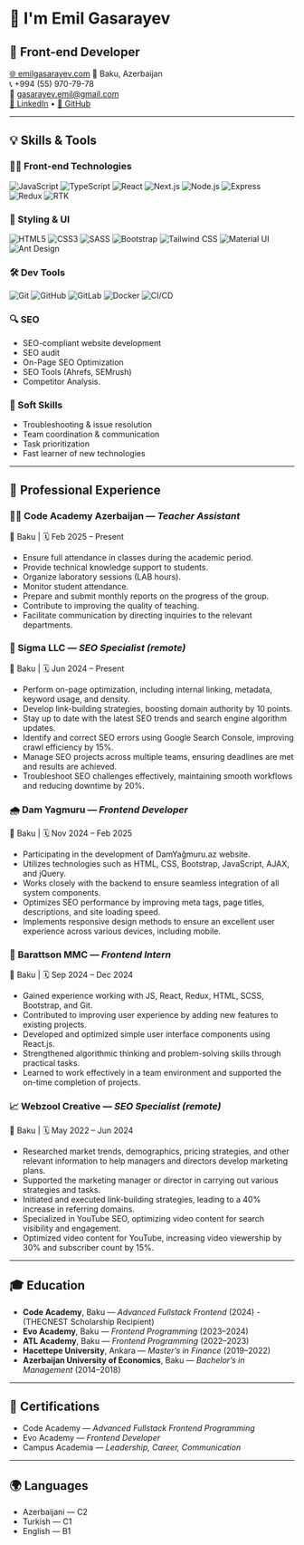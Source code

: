 # 👋 I'm Emil Gasarayev

## 🚀 Front-end Developer
[🌐 emilgasarayev.com](https://emilgasarayev.com)
📍 Baku, Azerbaijan  
📞 +994 (55) 970-79-78  
📧 gasarayev.emil@gmail.com  
[💼 LinkedIn](https://linkedin.com/in/emilgasarayev) • [🐙 GitHub](https://github.com/emilgasarayev)

---

## 💡 Skills & Tools

### 👨‍💻 Front-end Technologies
![JavaScript](https://img.shields.io/badge/-JavaScript-F7DF1E?style=flat-square&logo=javascript&logoColor=black)
![TypeScript](https://img.shields.io/badge/-TypeScript-3178C6?style=flat-square&logo=typescript&logoColor=white)
![React](https://img.shields.io/badge/-React-61DAFB?style=flat-square&logo=react&logoColor=black)
![Next.js](https://img.shields.io/badge/-Next.js-000000?style=flat-square&logo=nextdotjs&logoColor=white)
![Node.js](https://img.shields.io/badge/-Node.js-339933?style=flat-square&logo=nodedotjs&logoColor=white)
![Express](https://img.shields.io/badge/-Express.js-000000?style=flat-square&logo=express&logoColor=white)
![Redux](https://img.shields.io/badge/-Redux-764ABC?style=flat-square&logo=redux&logoColor=white)
![RTK](https://img.shields.io/badge/-Redux_Toolkit-764ABC?style=flat-square&logo=redux&logoColor=white)

### 🎨 Styling & UI
![HTML5](https://img.shields.io/badge/-HTML5-E34F26?style=flat-square&logo=html5&logoColor=white)
![CSS3](https://img.shields.io/badge/-CSS3-1572B6?style=flat-square&logo=css3&logoColor=white)
![SASS](https://img.shields.io/badge/-SASS-CC6699?style=flat-square&logo=sass&logoColor=white)
![Bootstrap](https://img.shields.io/badge/-Bootstrap-7952B3?style=flat-square&logo=bootstrap&logoColor=white)
![Tailwind CSS](https://img.shields.io/badge/-Tailwind_CSS-38B2AC?style=flat-square&logo=tailwind-css&logoColor=white)
![Material UI](https://img.shields.io/badge/-Material_UI-0081CB?style=flat-square&logo=mui&logoColor=white)
![Ant Design](https://img.shields.io/badge/-Ant_Design-0170FE?style=flat-square&logo=ant-design&logoColor=white)

### 🛠 Dev Tools
![Git](https://img.shields.io/badge/-Git-F05032?style=flat-square&logo=git&logoColor=white)
![GitHub](https://img.shields.io/badge/-GitHub-181717?style=flat-square&logo=github&logoColor=white)
![GitLab](https://img.shields.io/badge/-GitLab-FC6D26?style=flat-square&logo=gitlab&logoColor=white)
![Docker](https://img.shields.io/badge/-Docker-2496ED?style=flat-square&logo=docker&logoColor=white)
![CI/CD](https://img.shields.io/badge/-CI/CD-0A0A0A?style=flat-square&logo=githubactions&logoColor=white)

### 🔍 SEO
- SEO-compliant website development
- SEO audit
- On-Page SEO Optimization
- SEO Tools (Ahrefs, SEMrush)
- Competitor Analysis.

### 🧠 Soft Skills
- Troubleshooting & issue resolution
- Team coordination & communication
- Task prioritization
- Fast learner of new technologies

---

## 💼 Professional Experience

### 👨‍🏫 Code Academy Azerbaijan — *Teacher Assistant*  
📍 Baku | 🗓️ Feb 2025 – Present
- Ensure full attendance in classes during the academic period.
- Provide technical knowledge support to students.
- Organize laboratory sessions (LAB hours).
- Monitor student attendance.
- Prepare and submit monthly reports on the progress of the group.
- Contribute to improving the quality of teaching.
- Facilitate communication by directing inquiries to the relevant departments.


### 🧠 Sigma LLC — *SEO Specialist (remote)*  
📍 Baku | 🗓️ Jun 2024 – Present
- Perform on-page optimization, including internal linking, metadata, keyword usage, and density.
- Develop link-building strategies, boosting domain authority by 10 points.
- Stay up to date with the latest SEO trends and search engine algorithm updates.
- Identify and correct SEO errors using Google Search Console, improving crawl efficiency by 15%.
- Manage SEO projects across multiple teams, ensuring deadlines are met and results are achieved.
- Troubleshoot SEO challenges effectively, maintaining smooth workflows and reducing downtime by
20%.

### 🌧️ Dam Yagmuru — *Frontend Developer*  
📍 Baku | 🗓️ Nov 2024 – Feb 2025
- Participating in the development of DamYağmuru.az website.
- Utilizes technologies such as HTML, CSS, Bootstrap, JavaScript, AJAX, and jQuery.
- Works closely with the backend to ensure seamless integration of all system components.
- Optimizes SEO performance by improving meta tags, page titles, descriptions, and site loading
speed.
- Implements responsive design methods to ensure an excellent user experience across various
devices, including mobile.

### 🧪 Barattson MMC — *Frontend Intern*  
📍 Baku | 🗓️ Sep 2024 – Dec 2024
- Gained experience working with JS, React, Redux, HTML, SCSS, Bootstrap, and Git.
- Contributed to improving user experience by adding new features to existing projects.
- Developed and optimized simple user interface components using React.js.
- Strengthened algorithmic thinking and problem-solving skills through practical tasks.
- Learned to work effectively in a team environment and supported the on-time completion of
projects.


### 📈 Webzool Creative — *SEO Specialist (remote)*  
📍 Baku | 🗓️ May 2022 – Jun 2024
- Researched market trends, demographics, pricing strategies, and other relevant information to help
managers and directors develop marketing plans.
- Supported the marketing manager or director in carrying out various strategies and tasks.
- Initiated and executed link-building strategies, leading to a 40% increase in referring domains.
- Specialized in YouTube SEO, optimizing video content for search visibility and engagement.
- Optimized video content for YouTube, increasing video viewership by 30% and subscriber count by
15%.

---

## 🎓 Education
- **Code Academy**, Baku — *Advanced Fullstack Frontend* (2024) - (THECNEST Scholarship Recipient)
- **Evo Academy**, Baku — *Frontend Programming* (2023–2024)
- **ATL Academy**, Baku — *Frontend Programming* (2022–2023)
- **Hacettepe University**, Ankara — *Master’s in Finance* (2019–2022)
- **Azerbaijan University of Economics**, Baku — *Bachelor’s in Management* (2014–2018)

---

## 📜 Certifications
- Code Academy — *Advanced Fullstack Frontend Programming*
- Evo Academy — *Frontend Developer*
- Campus Academia — *Leadership, Career, Communication*

---

## 🌍 Languages
- Azerbaijani — C2
- Turkish — C1
- English — B1
